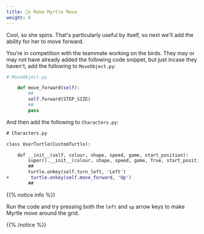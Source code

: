 ```yaml
---
title: 🏃‍♀️ Make Myrtle Move
weight: 6
---
```


Cool, so she spins.
That's particularly useful by itself, so next we'll add the ability for her to move forward.

You're in competition with the teammate working on the birds. They may or may not have already added the following code snippet, but just incase they haven't, add the following to `MoveObject.py`:

```python
# MoveObject.py

    def move_forward(self):
        ##
        self.forward(STEP_SIZE)
        ##
        pass

```

And then add the following to `Characters.py`:

```diff
# Characters.py

class UserTurtle(CustomTurtle):

    def __init__(self, colour, shape, speed, game, start_position):
        super().__init__(colour, shape, speed, game, True, start_position)
        ##
        turtle.onkey(self.turn_left, 'Left')
+        turtle.onkey(self.move_forward, 'Up')
        ##

```

{{% notice info %}}

Run the code and try pressing both the `left` and `up` arrow keys to make Myrtle move around the grid.

{{% /notice %}}
